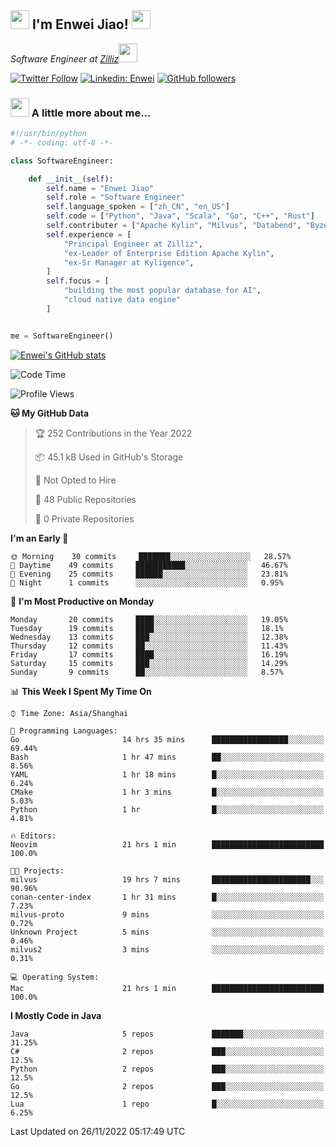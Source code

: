 <h2><img src="https://emojis.slackmojis.com/emojis/images/1531849430/4246/blob-sunglasses.gif?1531849430" width="30"/> I'm  Enwei Jiao! <img src="https://media.giphy.com/media/juBt25nT1KGys/giphy.gif" width=30> </h2>
<!-- <img align='right' src="https://media.giphy.com/media/M9gbBd9nbDrOTu1Mqx/giphy.gif" width="230"> -->
<p><em>Software Engineer at <a href="https://zilliz.com/">Zilliz</a><img src="https://media.giphy.com/media/WUlplcMpOCEmTGBtBW/giphy.gif" width="30"></em></p>

[![Twitter Follow](https://img.shields.io/twitter/follow/misteranmol?label=Follow)](https://twitter.com/intent/follow?screen_name=EnweiJiao)
[![Linkedin: Enwei](https://img.shields.io/badge/-enwei-blue?style=&logo=Linkedin&logoColor=white&link=https://www.linkedin.com/in/enwei-jiao-41192a97)](https://www.linkedin.com/in/enwei-jiao-41192a97/)
[![GitHub followers](https://img.shields.io/github/followers/jiaoew1991?label=Follow&style=social)](https://github.com/jiaoew1991)


### <img src="https://media.giphy.com/media/VgCDAzcKvsR6OM0uWg/giphy.gif" width="30"> A little more about me...  

```python
#!/usr/bin/python
# -*- coding: utf-8 -*-

class SoftwareEngineer:

    def __init__(self):
        self.name = "Enwei Jiao"
        self.role = "Software Engineer"
        self.language_spoken = ["zh_CN", "en_US"]
        self.code = ["Python", "Java", "Scala", "Go", "C++", "Rust"]
        self.contributer = ["Apache Kylin", "Milvus", "Databend", "Byzer-Lang"]
        self.experience = [
            "Principal Engineer at Zilliz",
            "ex-Leader of Enterprise Edition Apache Kylin",
            "ex-Sr Manager at Kyligence",
        ]
        self.focus = [
            "building the most popular database for AI",
            "cloud native data engine"
        ]


me = SoftwareEngineer()
```

[![Enwei's GitHub stats](https://github-readme-stats.vercel.app/api?username=jiaoew1991&count_private=true&show_icons=true)](https://github.com/jiaoew1991/jiaoew1991)

<!-- [![Top Langs](https://github-readme-stats.vercel.app/api/top-langs/?username=jiaoew1991&layout=compact)](https://github.com/jiaoew1991/jiaoew1991) -->

<!--START_SECTION:waka-->
![Code Time](http://img.shields.io/badge/Code%20Time-315%20hrs%2038%20mins-blue)

![Profile Views](http://img.shields.io/badge/Profile%20Views-0-blue)

**🐱 My GitHub Data** 

> 🏆 252 Contributions in the Year 2022
 > 
> 📦 45.1 kB Used in GitHub's Storage 
 > 
> 🚫 Not Opted to Hire
 > 
> 📜 48 Public Repositories 
 > 
> 🔑 0 Private Repositories  
 > 
**I'm an Early 🐤** 

```text
🌞 Morning    30 commits     ███████░░░░░░░░░░░░░░░░░░   28.57% 
🌆 Daytime    49 commits     ███████████░░░░░░░░░░░░░░   46.67% 
🌃 Evening    25 commits     ██████░░░░░░░░░░░░░░░░░░░   23.81% 
🌙 Night      1 commits      ░░░░░░░░░░░░░░░░░░░░░░░░░   0.95%

```
📅 **I'm Most Productive on Monday** 

```text
Monday       20 commits     ████░░░░░░░░░░░░░░░░░░░░░   19.05% 
Tuesday      19 commits     ████░░░░░░░░░░░░░░░░░░░░░   18.1% 
Wednesday    13 commits     ███░░░░░░░░░░░░░░░░░░░░░░   12.38% 
Thursday     12 commits     ██░░░░░░░░░░░░░░░░░░░░░░░   11.43% 
Friday       17 commits     ████░░░░░░░░░░░░░░░░░░░░░   16.19% 
Saturday     15 commits     ███░░░░░░░░░░░░░░░░░░░░░░   14.29% 
Sunday       9 commits      ██░░░░░░░░░░░░░░░░░░░░░░░   8.57%

```


📊 **This Week I Spent My Time On** 

```text
⌚︎ Time Zone: Asia/Shanghai

💬 Programming Languages: 
Go                       14 hrs 35 mins      █████████████████░░░░░░░░   69.44% 
Bash                     1 hr 47 mins        ██░░░░░░░░░░░░░░░░░░░░░░░   8.56% 
YAML                     1 hr 18 mins        █░░░░░░░░░░░░░░░░░░░░░░░░   6.24% 
CMake                    1 hr 3 mins         █░░░░░░░░░░░░░░░░░░░░░░░░   5.03% 
Python                   1 hr                █░░░░░░░░░░░░░░░░░░░░░░░░   4.81%

🔥 Editors: 
Neovim                   21 hrs 1 min        █████████████████████████   100.0%

🐱‍💻 Projects: 
milvus                   19 hrs 7 mins       ██████████████████████░░░   90.96% 
conan-center-index       1 hr 31 mins        █░░░░░░░░░░░░░░░░░░░░░░░░   7.23% 
milvus-proto             9 mins              ░░░░░░░░░░░░░░░░░░░░░░░░░   0.72% 
Unknown Project          5 mins              ░░░░░░░░░░░░░░░░░░░░░░░░░   0.46% 
milvus2                  3 mins              ░░░░░░░░░░░░░░░░░░░░░░░░░   0.31%

💻 Operating System: 
Mac                      21 hrs 1 min        █████████████████████████   100.0%

```

**I Mostly Code in Java** 

```text
Java                     5 repos             ███████░░░░░░░░░░░░░░░░░░   31.25% 
C#                       2 repos             ███░░░░░░░░░░░░░░░░░░░░░░   12.5% 
Python                   2 repos             ███░░░░░░░░░░░░░░░░░░░░░░   12.5% 
Go                       2 repos             ███░░░░░░░░░░░░░░░░░░░░░░   12.5% 
Lua                      1 repo              █░░░░░░░░░░░░░░░░░░░░░░░░   6.25%

```



 Last Updated on 26/11/2022 05:17:49 UTC
<!--END_SECTION:waka-->
